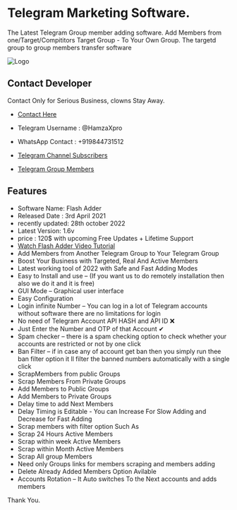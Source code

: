 
# Telegram Marketing Software.

The Latest Telegram Group member adding software. Add Members from one/Target/Compititors Target Group - To Your Own Group. The targetd group to group members transfer software

![Logo](https://www.cryptoxpromoter.com/wp-content/uploads/2022/06/Telegram-Groupmember-adder.jpg)


## Contact Developer 

Contact Only for Serious Business, clowns Stay Away.

- [Contact Here](https://www.hamzaxpro.com/contact)
- Telegram Username : @HamzaXpro
- WhatsApp Contact : +919844731512

- [Telegram Channel Subscribers](https://www.hamzaxpro.com/)
- [Telegram Group Members](https://www.hamzaxpro.com/)
## Features

- Software Name: Flash Adder
- Released Date : 3rd April 2021
- recently updated: 28th october 2022
- Latest Version: 1.6v
- price : 120$ with upcoming Free Updates + Lifetime Support 
- [Watch Flash Adder Video Tutorial](https://www.youtube.com/watch?v=3mcr1mx9wb4&t=2s)
- Add Members from Another Telegram Group to Your Telegram Group
- Boost Your Business with Targeted, Real And Active Members
- Latest working tool of 2022 with Safe and Fast Adding Modes
- Easy to Install and use – (If you want us to do remotely installation then also we do it and it is free)
- GUI Mode – Graphical user interface
- Easy Configuration
- Login infinite Number – You can log in a lot of Telegram accounts without software there are no limitations for login
- No need of Telegram Account API HASH and API ID ❌
- Just Enter the Number and OTP of that Account ✔
- Spam checker – there is a spam checking option to check whether your accounts are restricted or not by one click
- Ban Filter – if in case any of account get ban then you simply run thee ban filter option it ll filter the banned numbers automatically with a single click
- ScrapMembers from public Groups
- Scrap Members From Private Groups
- Add Members to Public Groups
- Add Members to Private Groups
- Delay time to add Next Members
- Delay Timing is Editable - You can Increase For Slow Adding and Decrease for Fast Adding
- Scrap members with filter option Such As
- Scrap 24 Hours Active Members
- Scrap within week Active Members
- Scrap within Month Active Members
- Scrap All group Members
- Need only Groups links for members scraping and members adding
- Delete Already Added Members Option Avilable
- Accounts Rotation – It Auto switches To the Next accounts and adds members

Thank You.
